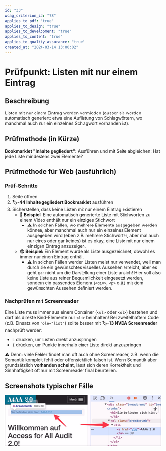 ```yaml
---
id: "33"
wcag_criterion_id: "78"
applies_to_pdf: "true"
applies_to_design: "true"
applies_to_development: "true"
applies_to_content: "true"
applies_to_quality_assurance: "true"
created_at: "2024-03-14 13:00:02"
---
```


# Prüfpunkt: Listen mit nur einem Eintrag

## Beschreibung

Listen mit nur einem Eintrag werden vermieden (ausser sie werden automatisch generiert: etwa eine Auflistung von Schlagwörtern, wo manchmal auch nur ein einzelnes Schlagwort vorhanden ist).

## Prüfmethode (in Kürze)

**Bookmarklet "Inhalte gegliedert":** Ausführen und mit Seite abgleichen: Hat jede Liste mindestens zwei Elemente?

## Prüfmethode für Web (ausführlich)

### Prüf-Schritte

1. Seite öffnen
1. **🏷️-44 Inhalte gegliedert Bookmarklet** ausführen
1. Sicherstellen, dass keine Listen mit nur einem Eintrag existieren
    - **🙂 Beispiel:** Eine automatisch generierte Liste mit Stichworten zu einem Video enthält nur ein einziges Stichwort
        - ⚠️ In solchen Fällen, wo mehrere Elemente ausgegeben werden können, aber manchmal auch nur ein einzelnes Element ausgegeben wird (eben z.B. mehrere Stichwörter, aber mal auch nur eines oder gar keines) ist es okay, eine Liste mit nur einem einzigen Eintrag anzuzeigen.
    - **😡 Beispiel:** Ein Element wurde als Liste ausgezeichnet, obwohl es immer nur einen Eintrag enthält
        - ⚠️ In solchen Fällen werden Listen meist nur verwendet, weil man durch sie ein gewünschtes visuelles Aussehen erreicht, aber es geht gar nicht um die Darstellung einer Liste ansich! Hier soll also keine Liste aus reiner Bequemlichkeit eingesetzt werden, sondern ein passendes Element (`<div>`, `<p>` o.ä.) mit dem gewünschten Aussehen definiert werden.

### Nachprüfen mit Screenreader

Eine Liste muss immer aus einem Container (`<ul>` oder `<ol>`) bestehen und darf als direkte Kind-Elemente nur `<li>` beinhalten! Bei zweifelhaftem Code (z.B. Einsatz von `role="list"`) sollte besser mit **🏷️-13 NVDA Screenreader** nachprüft werden:

- `L` drücken, um Listen direkt anzuspringen
- `I` drücken, um Punkte innerhalb einer Liste direkt anzuspringen

⚠️ Denn: viele Fehler findet man oft auch ohne Screenreader, z.B. wenn die Semantik komplett fehlt oder offensichtlich falsch ist. Wenn Semantik aber grundsätzlich **vorhanden scheint**, lässt sich deren Korrektheit und Sinnhaftigkeit oft nur mit Screenreader final beurteilen.

## Screenshots typischer Fälle

![Breadcrumbs mit nur einem Element in A4AA](images/breadcrumbs-mit-nur-einem-element-in-a4aa.png)